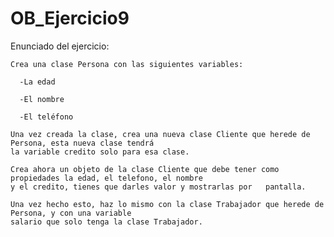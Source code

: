 # OB_Ejercicio9

Enunciado del ejercicio:

    Crea una clase Persona con las siguientes variables:

      -La edad

      -El nombre

      -El teléfono

    Una vez creada la clase, crea una nueva clase Cliente que herede de Persona, esta nueva clase tendrá 
    la variable credito solo para esa clase.

    Crea ahora un objeto de la clase Cliente que debe tener como propiedades la edad, el telefono, el nombre
    y el credito, tienes que darles valor y mostrarlas por   pantalla.

    Una vez hecho esto, haz lo mismo con la clase Trabajador que herede de Persona, y con una variable 
    salario que solo tenga la clase Trabajador.

